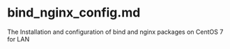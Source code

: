 # bind_nginx_config.md
 The  Installation and configuration of bind and nginx packages on CentOS 7 for LAN
